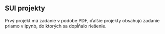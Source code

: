 ## SUI projekty

Prvý projekt má zadanie v podobe PDF, ďalšie projekty obsahujú zadanie priamo v ipynb, do ktorých sa dopĺňalo riešenie.